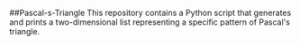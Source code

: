 ##Pascal-s-Triangle
This repository contains a Python script that generates and prints a two-dimensional list representing a specific pattern of Pascal's triangle.
